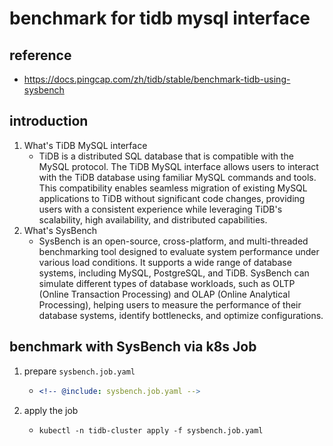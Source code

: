# benchmark for tidb mysql interface

## reference

* https://docs.pingcap.com/zh/tidb/stable/benchmark-tidb-using-sysbench

## introduction

1. What's TiDB MySQL interface
    * TiDB is a distributed SQL database that is compatible with the MySQL protocol. The TiDB MySQL interface allows users to interact with the TiDB database using familiar MySQL commands and tools. This compatibility enables seamless migration of existing MySQL applications to TiDB without significant code changes, providing users with a consistent experience while leveraging TiDB's scalability, high availability, and distributed capabilities.
2. What's SysBench
    * SysBench is an open-source, cross-platform, and multi-threaded benchmarking tool designed to evaluate system performance under various load conditions. It supports a wide range of database systems, including MySQL, PostgreSQL, and TiDB. SysBench can simulate different types of database workloads, such as OLTP (Online Transaction Processing) and OLAP (Online Analytical Processing), helping users to measure the performance of their database systems, identify bottlenecks, and optimize configurations.

## benchmark with SysBench via k8s Job

1. prepare `sysbench.job.yaml`
    * ```yaml
      <!-- @include: sysbench.job.yaml -->
      ```
2. apply the job
    * ```shell
      kubectl -n tidb-cluster apply -f sysbench.job.yaml
      ```
